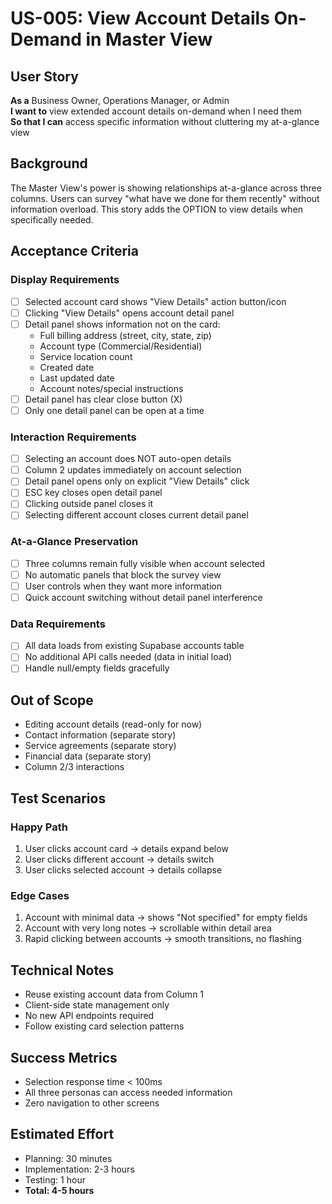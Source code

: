 # US-005: View Account Details On-Demand in Master View

## User Story

**As a** Business Owner, Operations Manager, or Admin  
**I want to** view extended account details on-demand when I need them  
**So that I can** access specific information without cluttering my at-a-glance view

## Background

The Master View's power is showing relationships at-a-glance across three columns. Users can survey "what have we done for them recently" without information overload. This story adds the OPTION to view details when specifically needed.

## Acceptance Criteria

### Display Requirements

- [ ] Selected account card shows "View Details" action button/icon
- [ ] Clicking "View Details" opens account detail panel
- [ ] Detail panel shows information not on the card:
  - Full billing address (street, city, state, zip)
  - Account type (Commercial/Residential)
  - Service location count
  - Created date
  - Last updated date
  - Account notes/special instructions
- [ ] Detail panel has clear close button (X)
- [ ] Only one detail panel can be open at a time

### Interaction Requirements

- [ ] Selecting an account does NOT auto-open details
- [ ] Column 2 updates immediately on account selection
- [ ] Detail panel opens only on explicit "View Details" click
- [ ] ESC key closes open detail panel
- [ ] Clicking outside panel closes it
- [ ] Selecting different account closes current detail panel

### At-a-Glance Preservation

- [ ] Three columns remain fully visible when account selected
- [ ] No automatic panels that block the survey view
- [ ] User controls when they want more information
- [ ] Quick account switching without detail panel interference

### Data Requirements

- [ ] All data loads from existing Supabase accounts table
- [ ] No additional API calls needed (data in initial load)
- [ ] Handle null/empty fields gracefully

## Out of Scope

- Editing account details (read-only for now)
- Contact information (separate story)
- Service agreements (separate story)
- Financial data (separate story)
- Column 2/3 interactions

## Test Scenarios

### Happy Path

1. User clicks account card → details expand below
2. User clicks different account → details switch
3. User clicks selected account → details collapse

### Edge Cases

1. Account with minimal data → shows "Not specified" for empty fields
2. Account with very long notes → scrollable within detail area
3. Rapid clicking between accounts → smooth transitions, no flashing

## Technical Notes

- Reuse existing account data from Column 1
- Client-side state management only
- No new API endpoints required
- Follow existing card selection patterns

## Success Metrics

- Selection response time < 100ms
- All three personas can access needed information
- Zero navigation to other screens

## Estimated Effort

- Planning: 30 minutes
- Implementation: 2-3 hours
- Testing: 1 hour
- **Total: 4-5 hours**
